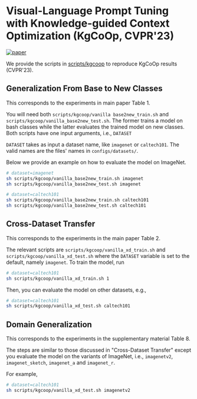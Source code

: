 # Visual-Language Prompt Tuning with Knowledge-guided Context Optimization (KgCoOp, CVPR'23)
[![paper](https://img.shields.io/badge/arXiv-Paper-<COLOR>.svg)](https://arxiv.org/abs/2303.13283)

We provide the scripts in [scripts/kgcoop](../scripts/cocoop) to reproduce KgCoOp results (CVPR'23).

## Generalization From Base to New Classes

This corresponds to the experiments in main paper Table 1.

You will need both `scripts/kgcoop/vanilla base2new_train.sh` and `scripts/kgcoop/vanilla_base2new_test.sh`. The former trains a model on bash classes while the latter evaluates the trained model on new classes. Both scripts have one input arguments, i.e., `DATASET`

`DATASET` takes as input a dataset name, like `imagenet` or `caltech101`. The valid names are the files' names in `configs/datasets/`.

Below we provide an example on how to evaluate the model on ImageNet.

```bash
# dataset=imagenet
sh scripts/kgcoop/vanilla_base2new_train.sh imagenet
sh scripts/kgcoop/vanilla_base2new_test.sh imagenet

# dataset=caltech101
sh scripts/kgcoop/vanilla_base2new_train.sh caltech101
sh scripts/kgcoop/vanilla_base2new_test.sh caltech101
```

## Cross-Dataset Transfer

This corresponds to the experiments in the main paper Table 2.

The relevant scripts are `scripts/kgcoop/vanilla_xd_train.sh` and `scripts/kgcoop/vanilla_xd_test.sh` where the `DATASET` variable is set to the default, namely `imagenet`. To train the model, run

```bash
# dataset=caltech101
sh scripts/kgcoop/vanilla_xd_train.sh 1
```

Then, you can evaluate the model on other datasets, e.g.,

```bash
# dataset=caltech101
sh scripts/kgcoop/vanilla_xd_test.sh caltech101
```

## Domain Generalization

This corresponds to the experiments in the supplementary material Table 8.

The steps are similar to those discussed in "Cross-Dataset Transfer" except you evaluate the model on the variants of ImageNet, i.e., `imagenetv2`, `imagenet_sketch`, `imagenet_a` and `imagenet_r`.

For example,
```bash
# dataset=caltech101
sh scripts/kgcoop/vanilla_xd_test.sh imagenetv2
```
